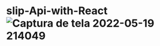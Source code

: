 # slip-Api-with-React![Captura de tela 2022-05-19 214049](https://user-images.githubusercontent.com/82220876/169426168-fc5bf24c-638f-461e-ba2f-cf56deedf698.png)
